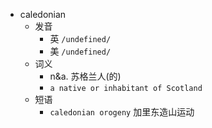 - caledonian
  - 发音
    - 英 `/undefined/`
    - 美 `/undefined/`
  - 词义
    - n&a. 苏格兰人(的)
    - `a native or inhabitant of Scotland `
  - 短语
    - `caledonian orogeny` 加里东造山运动 
